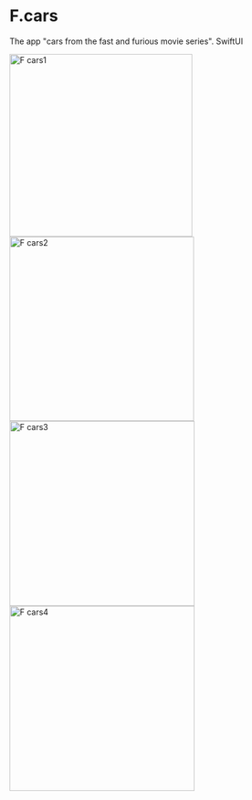 # F.cars
The app "cars from the fast and furious movie series". SwiftUI

<img width="320" alt=" F cars1" src="https://user-images.githubusercontent.com/74114011/165505282-af717f5f-a801-49a1-b00b-f960ee0c331a.png">
<img width="323" alt=" F cars2" src="https://user-images.githubusercontent.com/74114011/165505296-931cc431-22ac-40ed-b224-231f15594635.png">
<img width="324" alt=" F cars3" src="https://user-images.githubusercontent.com/74114011/165505297-42cbff50-0958-4286-b4f4-13c8af7d0bf6.png">
<img width="324" alt=" F cars4" src="https://user-images.githubusercontent.com/74114011/165505301-91c89740-4747-48cc-9259-fdfdf61e455f.png">
